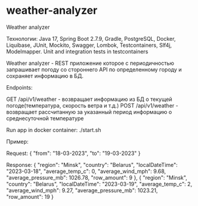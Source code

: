 # weather-analyzer

Weather analyzer

Технологии: Java 17, Spring Boot 2.7.9, Gradle, PostgreSQL, Docker, Liquibase, JUnit, Mockito, Swagger, Lombok, Testcontainers, Slf4j, Modelmapper.
Unit and integration tests in testcontainers

Weather analyzer - REST приложение которое c периодичностью запрашивает погоду со стороннего API по определенному городу и сохраняет информацию в БД.

Endpoints:

GET /api/v1/weather - возвращает информацию из БД о текущей погоде(температура, скорость ветра и т.д.)
POST /api/v1/weather - возвращает рассчитанную за указанный период информацию о среднесуточной температуре

Run app in docker container:
./start.sh

Пример:

Request:
{
"from": "18-03-2023",
"to": "19-03-2023"
}

Response:
{
"region": "Minsk",
"country": "Belarus",
"localDateTime": "2023-03-18",
"average_temp_c": 0,
"average_wind_mph": 9.68,
"average_pressure_mb": 1026.78,
"row_amount": 9
},
{
"region": "Minsk",
"country": "Belarus",
"localDateTime": "2023-03-19",
"average_temp_c": 2,
"average_wind_mph": 9.27,
"average_pressure_mb": 1023.21,
"row_amount": 19
}

